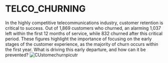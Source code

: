 # TELCO_CHURNING
In the highly competitive telecommunications industry, customer retention is critical to success. Out of 1,869 customers who churned, an alarming 1,037 left within the first 12 months of service, while 832 churned after this critical period. These figures highlight the importance of focusing on the early stages of the customer experience, as the majority of churn occurs within the first year. What is driving this early departure, and how can it be prevented?
![CUstomechurnpicutr](https://github.com/user-attachments/assets/3a1185e6-4748-4b8a-85a9-87cc2ed566e2)
